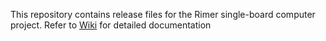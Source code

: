 This repository contains release files for the Rimer single-board computer project.
Refer to [Wiki](https://github.com/RimerSBC/release/wiki) for detailed documentation
